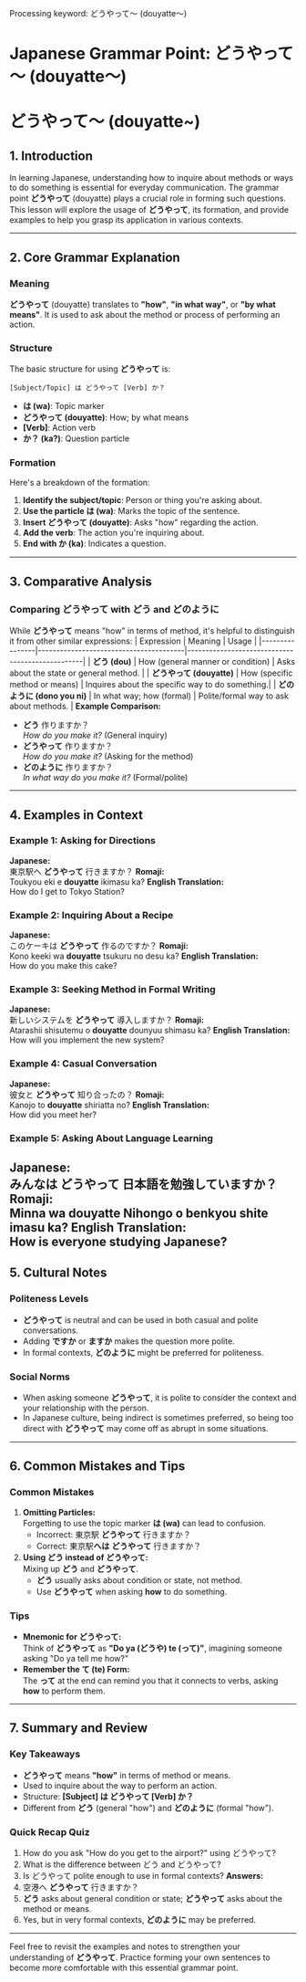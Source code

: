Processing keyword: どうやって～ (douyatte～)
# Japanese Grammar Point: どうやって～ (douyatte～)
# どうやって～ (douyatte~)
## 1. Introduction
In learning Japanese, understanding how to inquire about methods or ways to do something is essential for everyday communication. The grammar point **どうやって** (douyatte) plays a crucial role in forming such questions. This lesson will explore the usage of **どうやって**, its formation, and provide examples to help you grasp its application in various contexts.

---
## 2. Core Grammar Explanation
### Meaning
**どうやって** (douyatte) translates to **"how"**, **"in what way"**, or **"by what means"**. It is used to ask about the method or process of performing an action.
### Structure
The basic structure for using **どうやって** is:
```
[Subject/Topic] は どうやって [Verb] か？
```
- **は (wa)**: Topic marker
- **どうやって (douyatte)**: How; by what means
- **[Verb]**: Action verb
- **か？ (ka?)**: Question particle
### Formation
Here's a breakdown of the formation:
1. **Identify the subject/topic**: Person or thing you're asking about.
2. **Use the particle は (wa)**: Marks the topic of the sentence.
3. **Insert どうやって (douyatte)**: Asks "how" regarding the action.
4. **Add the verb**: The action you're inquiring about.
5. **End with か (ka)**: Indicates a question.
---
## 3. Comparative Analysis
### Comparing どうやって with どう and どのように
While **どうやって** means "how" in terms of method, it's helpful to distinguish it from other similar expressions:
| Expression     | Meaning                                | Usage                                           |
|----------------|----------------------------------------|-------------------------------------------------|
| **どう (dou)**          | How (general manner or condition)    | Asks about the state or general method.         |
| **どうやって (douyatte)** | How (specific method or means)        | Inquires about the specific way to do something.|
| **どのように (dono you ni)** | In what way; how (formal)            | Polite/formal way to ask about methods.         |
**Example Comparison:**
- **どう** 作りますか？  
  *How do you make it?* (General inquiry)
- **どうやって** 作りますか？  
  *How do you make it?* (Asking for the method)
- **どのように** 作りますか？  
  *In what way do you make it?* (Formal/polite)
---
## 4. Examples in Context
### Example 1: Asking for Directions
**Japanese:**  
東京駅へ **どうやって** 行きますか？
**Romaji:**  
Toukyou eki e **douyatte** ikimasu ka?
**English Translation:**  
How do I get to Tokyo Station?
### Example 2: Inquiring About a Recipe
**Japanese:**  
このケーキは **どうやって** 作るのですか？
**Romaji:**  
Kono keeki wa **douyatte** tsukuru no desu ka?
**English Translation:**  
How do you make this cake?
### Example 3: Seeking Method in Formal Writing
**Japanese:**  
新しいシステムを **どうやって** 導入しますか？
**Romaji:**  
Atarashii shisutemu o **douyatte** dounyuu shimasu ka?
**English Translation:**  
How will you implement the new system?
### Example 4: Casual Conversation
**Japanese:**  
彼女と **どうやって** 知り合ったの？
**Romaji:**  
Kanojo to **douyatte** shiriatta no?
**English Translation:**  
How did you meet her?
### Example 5: Asking About Language Learning
**Japanese:**  
みんなは **どうやって** 日本語を勉強していますか？
**Romaji:**  
Minna wa **douyatte** Nihongo o benkyou shite imasu ka?
**English Translation:**  
How is everyone studying Japanese?
---
## 5. Cultural Notes
### Politeness Levels
- **どうやって** is neutral and can be used in both casual and polite conversations.
- Adding **ですか** or **ますか** makes the question more polite.
- In formal contexts, **どのように** might be preferred for politeness.
### Social Norms
- When asking someone **どうやって**, it is polite to consider the context and your relationship with the person.
- In Japanese culture, being indirect is sometimes preferred, so being too direct with **どうやって** may come off as abrupt in some situations.
---
## 6. Common Mistakes and Tips
### Common Mistakes
1. **Omitting Particles:**  
   Forgetting to use the topic marker **は (wa)** can lead to confusion.
   - Incorrect: 東京駅 **どうやって** 行きますか？
   - Correct: 東京駅**へは** **どうやって** 行きますか？
2. **Using どう instead of どうやって:**  
   Mixing up **どう** and **どうやって**.
   - **どう** usually asks about condition or state, not method.
   - Use **どうやって** when asking **how** to do something.
### Tips
- **Mnemonic for どうやって:**  
  Think of **どうやって** as **"Do ya (どうや) te (って)"**, imagining someone asking "Do ya tell me how?"
- **Remember the て (te) Form:**  
  The **って** at the end can remind you that it connects to verbs, asking **how** to perform them.
---
## 7. Summary and Review
### Key Takeaways
- **どうやって** means **"how"** in terms of method or means.
- Used to inquire about the way to perform an action.
- Structure: **[Subject] は どうやって [Verb] か？**
- Different from **どう** (general "how") and **どのように** (formal "how").
### Quick Recap Quiz
1. How do you ask "How do you get to the airport?" using どうやって?
2. What is the difference between どう and どうやって?
3. Is どうやって polite enough to use in formal contexts?
**Answers:**
1. 空港へ **どうやって** 行きますか？
2. **どう** asks about general condition or state; **どうやって** asks about the method or means.
3. Yes, but in very formal contexts, **どのように** may be preferred.
---
Feel free to revisit the examples and notes to strengthen your understanding of **どうやって**. Practice forming your own sentences to become more comfortable with this essential grammar point.
